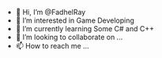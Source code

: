 - 👋 Hi, I’m @FadhelRay
- 👀 I’m interested in Game Developing
- 🌱 I’m currently learning Some C# and C++ 
- 💞️ I’m looking to collaborate on ...
- 📫 How to reach me ...

<!---
FadhelRay/FadhelRay is a ✨ special ✨ repository because its `README.md` (this file) appears on your GitHub profile.
You can click the Preview link to take a look at your changes.
--->
